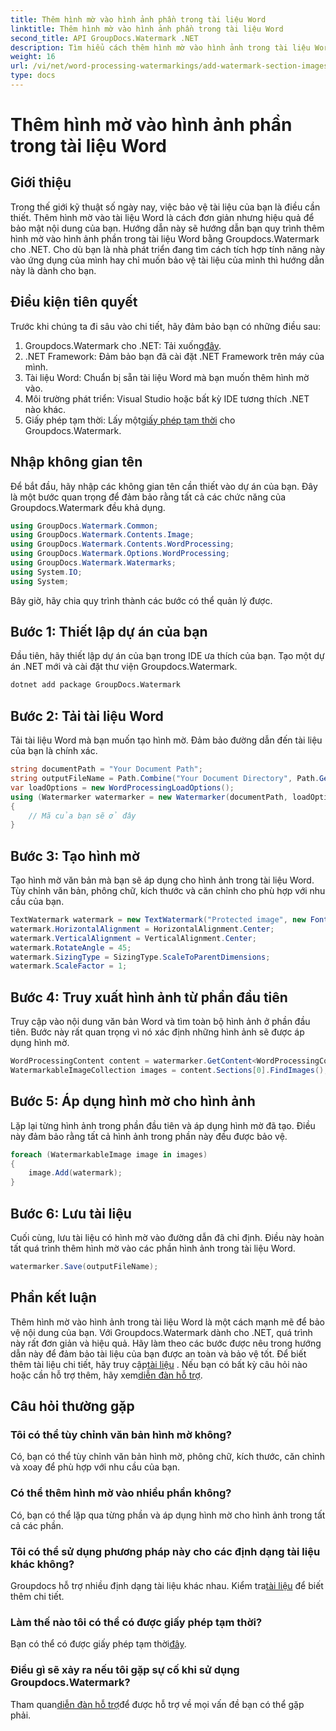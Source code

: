 ```yaml
---
title: Thêm hình mờ vào hình ảnh phần trong tài liệu Word
linktitle: Thêm hình mờ vào hình ảnh phần trong tài liệu Word
second_title: API GroupDocs.Watermark .NET
description: Tìm hiểu cách thêm hình mờ vào hình ảnh trong tài liệu Word bằng Groupdocs cho .NET. Hãy làm theo hướng dẫn của chúng tôi để bảo vệ tài liệu an toàn và chuyên nghiệp.
weight: 16
url: /vi/net/word-processing-watermarkings/add-watermark-section-images-word-docs/
type: docs
---
```

# Thêm hình mờ vào hình ảnh phần trong tài liệu Word

## Giới thiệu
Trong thế giới kỹ thuật số ngày nay, việc bảo vệ tài liệu của bạn là điều cần thiết. Thêm hình mờ vào tài liệu Word là cách đơn giản nhưng hiệu quả để bảo mật nội dung của bạn. Hướng dẫn này sẽ hướng dẫn bạn quy trình thêm hình mờ vào hình ảnh phần trong tài liệu Word bằng Groupdocs.Watermark cho .NET. Cho dù bạn là nhà phát triển đang tìm cách tích hợp tính năng này vào ứng dụng của mình hay chỉ muốn bảo vệ tài liệu của mình thì hướng dẫn này là dành cho bạn.
## Điều kiện tiên quyết
Trước khi chúng ta đi sâu vào chi tiết, hãy đảm bảo bạn có những điều sau:
1.  Groupdocs.Watermark cho .NET: Tải xuống[đây](https://releases.groupdocs.com/Watermark/net/).
2. .NET Framework: Đảm bảo bạn đã cài đặt .NET Framework trên máy của mình.
3. Tài liệu Word: Chuẩn bị sẵn tài liệu Word mà bạn muốn thêm hình mờ vào.
4. Môi trường phát triển: Visual Studio hoặc bất kỳ IDE tương thích .NET nào khác.
5.  Giấy phép tạm thời: Lấy một[giấy phép tạm thời](https://purchase.groupdocs.com/temporary-license/) cho Groupdocs.Watermark.
## Nhập không gian tên
Để bắt đầu, hãy nhập các không gian tên cần thiết vào dự án của bạn. Đây là một bước quan trọng để đảm bảo rằng tất cả các chức năng của Groupdocs.Watermark đều khả dụng.
```csharp
using GroupDocs.Watermark.Common;
using GroupDocs.Watermark.Contents.Image;
using GroupDocs.Watermark.Contents.WordProcessing;
using GroupDocs.Watermark.Options.WordProcessing;
using GroupDocs.Watermark.Watermarks;
using System.IO;
using System;
```
Bây giờ, hãy chia quy trình thành các bước có thể quản lý được.
## Bước 1: Thiết lập dự án của bạn
Đầu tiên, hãy thiết lập dự án của bạn trong IDE ưa thích của bạn. Tạo một dự án .NET mới và cài đặt thư viện Groupdocs.Watermark.
```bash
dotnet add package GroupDocs.Watermark
```
## Bước 2: Tải tài liệu Word
Tải tài liệu Word mà bạn muốn tạo hình mờ. Đảm bảo đường dẫn đến tài liệu của bạn là chính xác.
```csharp
string documentPath = "Your Document Path";
string outputFileName = Path.Combine("Your Document Directory", Path.GetFileName(documentPath));
var loadOptions = new WordProcessingLoadOptions();
using (Watermarker watermarker = new Watermarker(documentPath, loadOptions))
{
    // Mã của bạn sẽ ở đây
}
```
## Bước 3: Tạo hình mờ
Tạo hình mờ văn bản mà bạn sẽ áp dụng cho hình ảnh trong tài liệu Word. Tùy chỉnh văn bản, phông chữ, kích thước và căn chỉnh cho phù hợp với nhu cầu của bạn.
```csharp
TextWatermark watermark = new TextWatermark("Protected image", new Font("Arial", 8));
watermark.HorizontalAlignment = HorizontalAlignment.Center;
watermark.VerticalAlignment = VerticalAlignment.Center;
watermark.RotateAngle = 45;
watermark.SizingType = SizingType.ScaleToParentDimensions;
watermark.ScaleFactor = 1;
```
## Bước 4: Truy xuất hình ảnh từ phần đầu tiên
Truy cập vào nội dung văn bản Word và tìm toàn bộ hình ảnh ở phần đầu tiên. Bước này rất quan trọng vì nó xác định những hình ảnh sẽ được áp dụng hình mờ.
```csharp
WordProcessingContent content = watermarker.GetContent<WordProcessingContent>();
WatermarkableImageCollection images = content.Sections[0].FindImages();
```
## Bước 5: Áp dụng hình mờ cho hình ảnh
Lặp lại từng hình ảnh trong phần đầu tiên và áp dụng hình mờ đã tạo. Điều này đảm bảo rằng tất cả hình ảnh trong phần này đều được bảo vệ.
```csharp
foreach (WatermarkableImage image in images)
{
    image.Add(watermark);
}
```
## Bước 6: Lưu tài liệu
Cuối cùng, lưu tài liệu có hình mờ vào đường dẫn đã chỉ định. Điều này hoàn tất quá trình thêm hình mờ vào các phần hình ảnh trong tài liệu Word.
```csharp
watermarker.Save(outputFileName);
```
## Phần kết luận
Thêm hình mờ vào hình ảnh trong tài liệu Word là một cách mạnh mẽ để bảo vệ nội dung của bạn. Với Groupdocs.Watermark dành cho .NET, quá trình này rất đơn giản và hiệu quả. Hãy làm theo các bước được nêu trong hướng dẫn này để đảm bảo tài liệu của bạn được an toàn và bảo vệ tốt.
 Để biết thêm tài liệu chi tiết, hãy truy cập[tài liệu](https://tutorials.groupdocs.com/Watermark/net/) . Nếu bạn có bất kỳ câu hỏi nào hoặc cần hỗ trợ thêm, hãy xem[diễn đàn hỗ trợ](https://forum.groupdocs.com/c/watermark/19).
## Câu hỏi thường gặp
### Tôi có thể tùy chỉnh văn bản hình mờ không?
Có, bạn có thể tùy chỉnh văn bản hình mờ, phông chữ, kích thước, căn chỉnh và xoay để phù hợp với nhu cầu của bạn.
### Có thể thêm hình mờ vào nhiều phần không?
Có, bạn có thể lặp qua từng phần và áp dụng hình mờ cho hình ảnh trong tất cả các phần.
### Tôi có thể sử dụng phương pháp này cho các định dạng tài liệu khác không?
 Groupdocs hỗ trợ nhiều định dạng tài liệu khác nhau. Kiểm tra[tài liệu](https://tutorials.groupdocs.com/Watermark/net/) để biết thêm chi tiết.
### Làm thế nào tôi có thể có được giấy phép tạm thời?
 Bạn có thể có được giấy phép tạm thời[đây](https://purchase.groupdocs.com/temporary-license/).
### Điều gì sẽ xảy ra nếu tôi gặp sự cố khi sử dụng Groupdocs.Watermark?
 Tham quan[diễn đàn hỗ trợ](https://forum.groupdocs.com/c/watermark/19)để được hỗ trợ về mọi vấn đề bạn có thể gặp phải.
